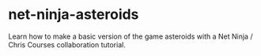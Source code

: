 # net-ninja-asteroids

Learn how to make a basic version of the game asteroids with a Net Ninja / Chris Courses collaboration tutorial.
